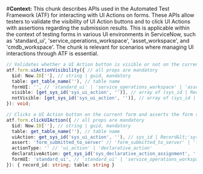 #**Context:** This chunk describes APIs used in the Automated Test Framework (ATF) for interacting with UI Actions on forms. These APIs allow testers to validate the visibility of UI Action buttons and to click UI Actions with assertions regarding the submission results. This is applicable within the context of testing forms in various UI environments in ServiceNow, such as 'standard_ui', 'service_operations_workspace', 'asset_workspace', and 'cmdb_workspace'. The chunk is relevant for scenarios where managing UI interactions through ATF is essential.
```typescript
// Validates whether a UI Action button is visible or not on the current form.
atf.form.uiActionVisibility({ // all props are mandatory
  $id: Now.ID[''], // string | guid, mandatory
  table: get_table_name(''), // table name
  formUI: '', // 'standard_ui' | 'service_operations_workspace' | 'asset_workspace' | 'cmdb_workspace'
  visible: [get_sys_id('sys_ui_action', '')], // array of (sys_id | Record&lt;'sys_ui_action'&gt;)
  notVisible: [get_sys_id('sys_ui_action', '')], // array of (sys_id | Record&lt;'sys_ui_action'&gt;)
}): void;

// Clicks a UI Action button on the current form and asserts the form submission results
atf.form.clickUIAction({ // all props are mandatory
  $id: Now.ID[''], // string | guid, mandatory
  table: get_table_name(''), // table name
  uiAction: get_sys_id('sys_ui_action', ''), // sys_id | Record&lt;'sys_ui_action'&gt;
  assert: 'form_submitted_to_server' // 'form_submitted_to_server' | 'form_submission_canceled_in_browser' | 'page_reloaded_or_redirected'
  actionType: '' // 'ui_action' | 'declarative_action'
  declarativeAction: get_sys_id('sys_declarative_action_assignment', ''), // sys_id | Record&lt;'sys_declarative_action_assignment'&gt;
  formUI: 'standard_ui', // 'standard_ui' | 'service_operations_workspace' | 'asset_workspace' | 'cmdb_workspace'
}): { record_id: string; table: string }

```
